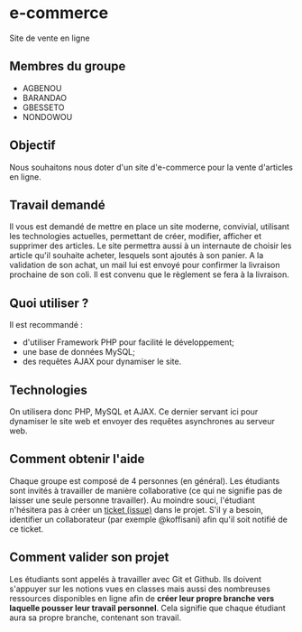 # e-commerce
Site de vente en ligne

## Membres du groupe
- AGBENOU
- BARANDAO
- GBESSETO
- NONDOWOU

## Objectif
Nous souhaitons nous doter d'un site d'e-commerce pour la vente d'articles en ligne.

## Travail demandé
Il vous est demandé de mettre en place un site moderne, convivial, utilisant les technologies actuelles, permettant de créer, modifier, afficher et supprimer des articles. Le site permettra aussi à un internaute de choisir les article qu'il souhaite acheter, lesquels sont ajoutés à son panier. A la validation de son achat, un mail lui est envoyé pour confirmer la livraison prochaine de son coli. Il est convenu que le règlement se fera à la livraison.

## Quoi utiliser ?
Il est recommandé :
- d'utiliser Framework PHP pour facilité le développement;
- une base de données MySQL;
- des requêtes AJAX pour dynamiser le site.

## Technologies
On utilisera donc PHP, MySQL et AJAX. Ce dernier servant ici pour dynamiser le site web et envoyer des requêtes asynchrones au serveur web.

## Comment obtenir l'aide
Chaque groupe est composé de 4 personnes (en général). Les étudiants sont invités à travailler de manière collaborative (ce qui ne signifie pas de laisser une seule personne travailler). Au moindre souci, l'étudiant n'hésitera pas à créer un [ticket (issue)](https://github.com/Classroom-Koffi-Sani/e-commerce/issues) dans le projet. S'il y  a besoin, identifier un collaborateur (par exemple @koffisani) afin qu'il soit notifié de ce ticket.

## Comment valider son projet
Les étudiants sont appelés à travailler avec Git et Github. Ils doivent s'appuyer sur les notions vues en classes mais aussi des nombreuses ressources disponibles en ligne afin de **créer leur propre branche vers laquelle pousser leur travail personnel**. Cela signifie que chaque étudiant aura sa propre branche, contenant son travail.
